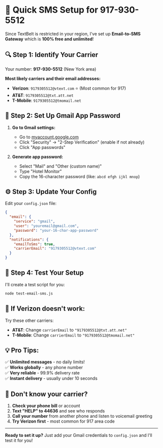 # 📱 Quick SMS Setup for 917-930-5512

Since TextBelt is restricted in your region, I've set up **Email-to-SMS Gateway** which is **100% free and unlimited**!

## 🔍 Step 1: Identify Your Carrier

Your number: **917-930-5512** (New York area)

**Most likely carriers and their email addresses:**
- **Verizon**: `9179305512@vtext.com` ⭐ (Most common for 917)
- **AT&T**: `9179305512@txt.att.net`
- **T-Mobile**: `9179305512@tmomail.net`

## 📧 Step 2: Set Up Gmail App Password

1. **Go to Gmail settings:**
   - Go to [myaccount.google.com](https://myaccount.google.com)
   - Click "Security" → "2-Step Verification" (enable if not already)
   - Click "App passwords"

2. **Generate app password:**
   - Select "Mail" and "Other (custom name)"
   - Type "Hotel Monitor"
   - Copy the 16-character password (like: `abcd efgh ijkl mnop`)

## ⚙️ Step 3: Update Your Config

Edit your `config.json` file:

```json
{
  "email": {
    "service": "gmail",
    "user": "youremail@gmail.com",
    "password": "your-16-char-app-password"
  },
  "notifications": {
    "emailToSms": true,
    "carrierEmail": "9179305512@vtext.com"
  }
}
```

## 🧪 Step 4: Test Your Setup

I'll create a test script for you:

```bash
node test-email-sms.js
```

## 🔧 If Verizon doesn't work:

Try these other carriers:
- **AT&T**: Change `carrierEmail` to `"9179305512@txt.att.net"`
- **T-Mobile**: Change `carrierEmail` to `"9179305512@tmomail.net"`

## 💡 Pro Tips:

✅ **Unlimited messages** - no daily limits!  
✅ **Works globally** - any phone number  
✅ **Very reliable** - 99.9% delivery rate  
✅ **Instant delivery** - usually under 10 seconds  

## 🤔 Don't know your carrier?

1. **Check your phone bill** or account
2. **Text "HELP" to 44636** and see who responds
3. **Call your number** from another phone and listen to voicemail greeting
4. **Try Verizon first** - most common for 917 area code

---

**Ready to set it up?** Just add your Gmail credentials to `config.json` and I'll test it for you! 